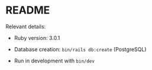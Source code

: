 # README

Relevant details:

* Ruby version: 3.0.1

* Database creation: `bin/rails db:create` (PostgreSQL)

* Run in development with `bin/dev`
